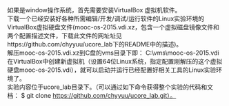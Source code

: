 如果是window操作系统，首先需要安装VirtualBox 虚拟机软件。  
下载一个已经安装好各种所需编辑/开发/调试/运行软件的Linux实验环境的VirtualBox虚拟硬盘文件(mooc-os-2015.vdi.xz，包含一个虚拟磁盘镜像文件和两个配置描述文件，下载此文件的网址址见https://github.com/chyyuu/ucore_lab下的README中的描述)。  
解压mooc-os-2015.vdi.xz到C盘的vms目录下即： C:\vms\mooc-os-2015.vdi 在VirtualBox中创建新虚拟机（设置64位Linux系统，指定配置刚解压的这个虚拟硬盘mooc-os-2015.vdi），就可以启动并运行已经配置好相关工具的Linux实验环境了。  
实验内容位于ucore_lab目录下。（可以通过如下命令获得整个实验的代码和文档： $ git clone https://github.com/chyyuu/ucore_lab.git）。  
